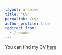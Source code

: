 ```yaml
---
layout: archive
title: "CV"
permalink: /cv/
author_profile: true
redirect_from:
  - /resume
---
```


You can find my CV [here](/assets/pdf/AgarwalCV_Feb25.pdf)
